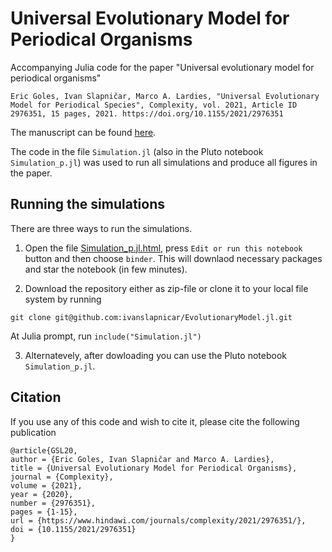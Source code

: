 # Universal Evolutionary Model for Periodical Organisms

Accompanying Julia code for the paper "Universal evolutionary model for periodical organisms"

```
Eric Goles, Ivan Slapničar, Marco A. Lardies, "Universal Evolutionary Model for Periodical Species", Complexity, vol. 2021, Article ID 2976351, 15 pages, 2021. https://doi.org/10.1155/2021/2976351
```

The manuscript can be found [here](https://arxiv.org/abs/2010.00940).

The code in the file `Simulation.jl` (also in the Pluto notebook `Simulation_p.jl`) was used to run all simulations and produce all figures in the paper.

## Running the simulations
There are three ways to run the simulations.

1. Open the file [Simulation_p.jl.html](https://ivanslapnicar.github.io/EvolutionaryModel.jl/Simulation_p.jl.html),  press `Edit or run this notebook` button and then choose `binder`. This will downlaod necessary packages and star the notebook (in few minutes).

2. Download the repository either as zip-file or clone it to your local file system by running
```
git clone git@github.com:ivanslapnicar/EvolutionaryModel.jl.git
```
At Julia prompt, run
`include("Simulation.jl")`

3. Alternatevely, after dowloading you can use the Pluto notebook `Simulation_p.jl`.

## Citation

If you use any of this code and wish to cite it, please cite the following publication
```
@article{GSL20,
author = {Eric Goles, Ivan Slapničar and Marco A. Lardies},
title = {Universal Evolutionary Model for Periodical Organisms},
journal = {Complexity},
volume = {2021},
year = {2020},
number = {2976351},
pages = {1-15},
url = {https://www.hindawi.com/journals/complexity/2021/2976351/},
doi = {10.1155/2021/2976351}
}
```
